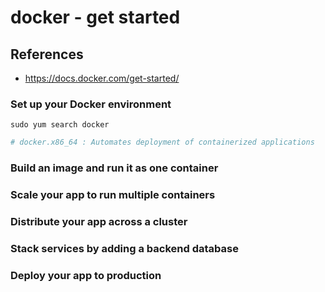 # docker - get started

## References
* https://docs.docker.com/get-started/

### Set up your Docker environment
```
sudo yum search docker
```
```bash
# docker.x86_64 : Automates deployment of containerized applications
```

### Build an image and run it as one container

### Scale your app to run multiple containers

### Distribute your app across a cluster

### Stack services by adding a backend database

### Deploy your app to production
